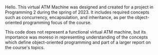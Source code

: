 Hello. This virtual ATM Machine was designed and created for a project in Programming 2 during the spring of 2023. 
It includes required concepts such as concurrency, encapsulation, and inheritance, as per the object-oriented
programming focus of the course. 

This code does not represent a functional virtual ATM machine, but its importance was moreso in representing
understanding of the concepts which define object-oriented programming and part of a larger report on the 
course's topics.
